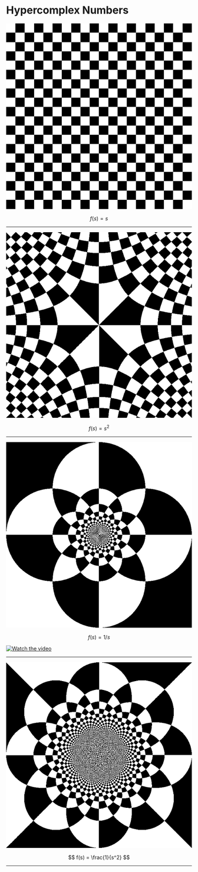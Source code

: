 # Hypercomplex Numbers


![s](https://github.com/PauRosello97/hypercomplex_numbers/blob/main/images/s.png?raw=true)

$$
f(s) = s
$$

---

![s](https://github.com/PauRosello97/hypercomplex_numbers/blob/main/images/s2.png?raw=true)

$$
f(s) = s^2
$$

---

![s](https://github.com/PauRosello97/hypercomplex_numbers/blob/main/images/1_s.png?raw=true)

$$
f(s) = 1/s
$$

[![Watch the video](https://i.imgur.com/vKb2F1B.png)](https://github.com/PauRosello97/hypercomplex_numbers/blob/main/videos/1_s.mp4)


---

![s](https://github.com/PauRosello97/hypercomplex_numbers/blob/main/images/1_s2.png?raw=true)

$$
f(s) = \frac{1}{s^2}
$$

---
